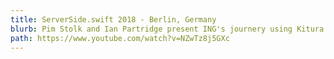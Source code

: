 ```yaml
---
title: ServerSide.swift 2018 - Berlin, Germany
blurb: Pim Stolk and Ian Partridge present ING's journery using Kitura from idea to production
path: https://www.youtube.com/watch?v=NZwTz8j5GXc
---
```

